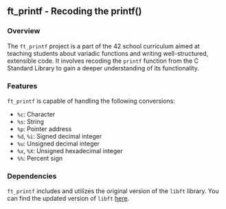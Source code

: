 ## ft_printf - Recoding the printf()

### Overview

The `ft_printf` project is a part of the 42 school curriculum aimed at teaching students about variadic functions and writing well-structured, extensible code. It involves recoding the `printf` function from the C Standard Library to gain a deeper understanding of its functionality.

### Features

`ft_printf` is capable of handling the following conversions:

- `%c`: Character
- `%s`: String
- `%p`: Pointer address
- `%d`, `%i`: Signed decimal integer
- `%u`: Unsigned decimal integer
- `%x`, `%X`: Unsigned hexadecimal integer
- `%%`: Percent sign

### Dependencies

`ft_printf` includes and utilizes the original version of the `libft` library. You can find the updated version of `libft` [here](https://github.com/triimar/libft).

